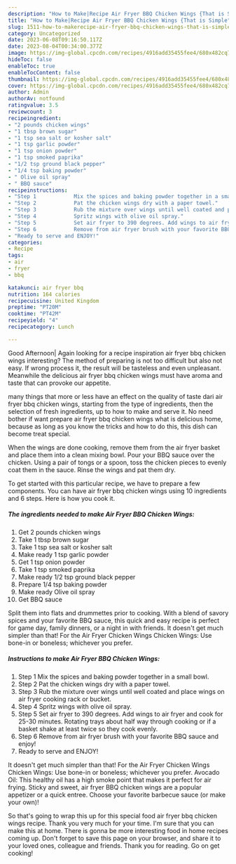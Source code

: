 ```yaml
---
description: "How to Make|Recipe Air Fryer BBQ Chicken Wings {That is Simple"
title: "How to Make|Recipe Air Fryer BBQ Chicken Wings {That is Simple"
slug: 1511-how-to-makerecipe-air-fryer-bbq-chicken-wings-that-is-simple
category: Uncategorized
date: 2023-06-08T09:16:50.117Z
date: 2023-08-04T00:34:00.377Z
image: https://img-global.cpcdn.com/recipes/4916add35455fee4/680x482cq70/air-fryer-bbq-chicken-wings-recipe-main-photo.jpg
hideToc: false
enableToc: true
enableTocContent: false
thumbnail: https://img-global.cpcdn.com/recipes/4916add35455fee4/680x482cq70/air-fryer-bbq-chicken-wings-recipe-main-photo.jpg
cover: https://img-global.cpcdn.com/recipes/4916add35455fee4/680x482cq70/air-fryer-bbq-chicken-wings-recipe-main-photo.jpg
author: Admin
authorAv: notfound
ratingvalue: 3.5
reviewcount: 3
recipeingredient:
- "2 pounds chicken wings"
- "1 tbsp brown sugar"
- "1 tsp sea salt or kosher salt"
- "1 tsp garlic powder"
- "1 tsp onion powder"
- "1 tsp smoked paprika"
- "1/2 tsp ground black pepper"
- "1/4 tsp baking powder"
- " Olive oil spray"
- " BBQ sauce"
recipeinstructions:
- "Step 1            Mix the spices and baking powder together in a small bowl."
- "Step 2            Pat the chicken wings dry with a paper towel."
- "Step 3            Rub the mixture over wings until well coated and place wings on air fryer cooking rack or bucket."
- "Step 4            Spritz wings with olive oil spray."
- "Step 5            Set air fryer to 390 degrees. Add wings to air fryer and cook for 25-30 minutes. Rotating trays about half way through cooking or if a basket shake at least twice so they cook evenly."
- "Step 6            Remove from air fryer brush with your favorite BBQ sauce and enjoy!"
- "Ready to serve and ENJOY!"
categories:
- Recipe
tags:
- air
- fryer
- bbq

katakunci: air fryer bbq 
nutrition: 164 calories
recipecuisine: United Kingdom
preptime: "PT20M"
cooktime: "PT42M"
recipeyield: "4"
recipecategory: Lunch

---
```



Good Afternoon| Again looking for a recipe inspiration air fryer bbq chicken wings interesting? The method of preparing is not too difficult but also not easy. If wrong process it, the result will be tasteless and even unpleasant. Meanwhile the delicious air fryer bbq chicken wings must have aroma and taste that can provoke our appetite.






many things that more or less have an effect on the quality of taste dari air fryer bbq chicken wings, starting from the type of ingredients, then the selection of fresh ingredients, up to how to make and serve it. No need bother if want prepare air fryer bbq chicken wings what is delicious home, because as long as you know the tricks and how to do this, this dish can become treat  special.


When the wings are done cooking, remove them from the air fryer basket and place them into a clean mixing bowl. Pour your BBQ sauce over the chicken. Using a pair of tongs or a spoon, toss the chicken pieces to evenly coat them in the sauce. Rinse the wings and pat them dry.


To get started with this particular recipe, we have to prepare a few components. You can have air fryer bbq chicken wings using 10 ingredients and 6 steps. Here is how you cook it.

<!--inarticleads1-->

##### The ingredients needed to make Air Fryer BBQ Chicken Wings:

1. Get 2 pounds chicken wings
1. Take 1 tbsp brown sugar
1. Take 1 tsp sea salt or kosher salt
1. Make ready 1 tsp garlic powder
1. Get 1 tsp onion powder
1. Take 1 tsp smoked paprika
1. Make ready 1/2 tsp ground black pepper
1. Prepare 1/4 tsp baking powder
1. Make ready  Olive oil spray
1. Get  BBQ sauce


Split them into flats and drummettes prior to cooking. With a blend of savory spices and your favorite BBQ sauce, this quick and easy recipe is perfect for game day, family dinners, or a night in with friends. It doesn&#39;t get much simpler than that! For the Air Fryer Chicken Wings Chicken Wings: Use bone-in or boneless; whichever you prefer. 

<!--inarticleads2-->

##### Instructions to make Air Fryer BBQ Chicken Wings:

1. Step 1            Mix the spices and baking powder together in a small bowl.
1. Step 2            Pat the chicken wings dry with a paper towel.
1. Step 3            Rub the mixture over wings until well coated and place wings on air fryer cooking rack or bucket.
1. Step 4            Spritz wings with olive oil spray.
1. Step 5            Set air fryer to 390 degrees. Add wings to air fryer and cook for 25-30 minutes. Rotating trays about half way through cooking or if a basket shake at least twice so they cook evenly.
1. Step 6            Remove from air fryer brush with your favorite BBQ sauce and enjoy!
1. Ready to serve and ENJOY!

It doesn&#39;t get much simpler than that! For the Air Fryer Chicken Wings Chicken Wings: Use bone-in or boneless; whichever you prefer. Avocado Oil: This healthy oil has a high smoke point that makes it perfect for air frying. Sticky and sweet, air fryer BBQ chicken wings are a popular appetizer or a quick entree. Choose your favorite barbecue sauce (or make your own)! 

So that's going to wrap this up for this special food air fryer bbq chicken wings recipe. Thank you very much for your time. I'm sure that you can make this at home. There is gonna be more interesting food in home recipes coming up. Don't forget to save this page on your browser, and share it to your loved ones, colleague and friends. Thank you for reading. Go on get cooking!
